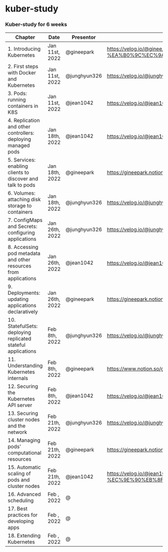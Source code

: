 # kuber-study

### Kuber-study for 6 weeks

| Chapter                                                         | Date           | Presentor    | Link                                                                                            |
| --------------------------------------------------------------- | -------------- | ------------ | ----------------------------------------------------------------------------------------------- |
| 1. Introducing Kubernetes                                       | Jan 11st, 2022 | @gineepark   | https://velog.io/@ginee_park/%EC%BF%A0%EB%B2%84%EB%84%A4%ED%8B%B0%EC%8A%A4-%EA%B0%9C%EC%9A%94 |
| 2. First steps with Docker and Kubernetes                       | Jan 11st, 2022 | @junghyun326 | https://velog.io/@junghyun326/k8s-study-Chapter2.-First-steps-with-Docker-and-Kubernetes     |
| 3. Pods: running containers in K8S                              | Jan 11st, 2022 | @jean1042    | https://velog.io/@jean1042/Pods-K8S에서-구동되는-컨테이너들                                      |
| 4. Replication and other controllers: deploying managed pods    | Jan 18th, 2022 | @jean1042    | https://velog.io/@jean1042/Replication-Controllers-Pod를-항상-실행하도록-보장하기               |
| 5. Services: enabling clients to discover and talk to pods      | Jan 18th, 2022 | @gineepark   | https://gineepark.notion.site/5-f9cc932e55264010b15132fd588da708                                |
| 6. Volumes: attaching disk storage to containers                | Jan 18th, 2022 | @junghyun326 | https://velog.io/@junghyun326/kuber-study-Chapter6.-Volumes                                      |
| 7. ConfigMaps and Secrets: configuring applications             | Jan 26th, 2022 | @junghyun326 | https://velog.io/@junghyun326/kuber-study-Chapter7.-ConfigMaps-and-Secrets-2                    |
| 8. Accessing pod metadata and other resources from applications | Jan 26th, 2022 | @jean1042    | https://velog.io/@jean1042/pplication에서-pod의-metadata에-접근하기                              |
| 9. Deployments: updating applications declaratively             | Jan 26th, 2022 | @gineepark   | https://gineepark.notion.site/9-e7757c656b944bb68b9c4321dfbd955a                                |
| 10. StatefulSets: deploying replicated stateful applications    | Feb 8th, 2022  | @junghyun326 | https://velog.io/@junghyun326/kuber-study-Chapter10.-StatefulSets                                |
| 11. Understanding Kubernetes internals                          | Feb 8th, 2022  | @gineepark   | https://www.notion.so/gineepark/11-51c26a154f1d4859bba4f9f118634d54                              |
| 12. Securing the Kubernetes API server                          | Feb 8th, 2022  | @jean1042    | https://velog.io/@jean1042/Kubernetes-API-Server-보안-Securing-API-Server                        |
| 13. Securing cluster nodes and the network                      | Feb 21th, 2022 | @junghyun326 | https://velog.io/@junghyun326/kuber-study-Chapter13.-Securing-cluster-nodesand-the-network|
| 14. Managing pods' computational resources                      | Feb 21th, 2022 | @gineepark   | https://gineepark.notion.site/14-e283320e9afa47e18071ccff07436804                                |
| 15. Automatic scaling of pods and cluster nodes                 | Feb 21th, 2022 | @jean1042    | https://velog.io/@jean1042/Pod%EC%99%80-Cluster-Nodes%EB%A5%BC-%EC%9E%90%EB%8F%99%EC%9C%BC%EB%A1%9C-Auto-scaling%ED%95%98%EA%B8%B0                                                                                                  |
| 16. Advanced scheduling                                         | Feb , 2022     | @            |                                                                                                  |
| 17. Best practices for developing apps                          | Feb , 2022     | @            |                                                                                                  |
| 18. Extending Kubernetes                                        | Feb , 2022     | @            |                                                                                                  |
